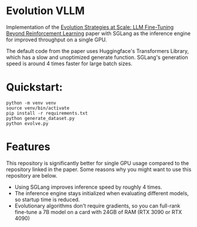 # Evolution VLLM

Implementation of the [Evolution Strategies at Scale: LLM Fine-Tuning Beyond Reinforcement Learning](https://arxiv.org/pdf/2509.24372) paper with SGLang as the inference engine for improved throughput on a single GPU. 

The default code from the paper uses Huggingface's Transformers Library, which has a slow and unoptimized generate function. SGLang's generation speed is around 4 times faster for large batch sizes.

# Quickstart: 

```
python -m venv venv
source venv/bin/activate
pip install -r requirements.txt
python generate_dataset.py
python evolve.py
```

# Features
This repository is significantly better for single GPU usage compared to the repository linked in the paper. Some reasons why you might want to use this repository are below. 
- Using SGLang improves inference speed by roughly 4 times. 
- The inference engine stays initialized when evaluating different models, so startup time is reduced. 
- Evolutionary algorithms don't require gradients, so you can full-rank fine-tune a 7B model on a card with 24GB of RAM (RTX 3090 or RTX 4090)